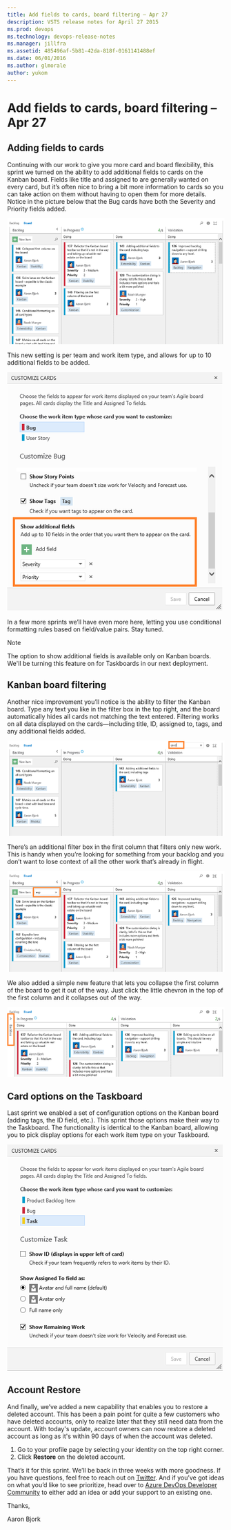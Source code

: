 ```yaml
---
title: Add fields to cards, board filtering – Apr 27
description: VSTS release notes for April 27 2015
ms.prod: devops
ms.technology: devops-release-notes
ms.manager: jillfra
ms.assetid: 485496af-5b81-42da-818f-0161141488ef
ms.date: 06/01/2016
ms.author: glmorale
author: yukom
---
```


# Add fields to cards, board filtering – Apr 27

## Adding fields to cards

Continuing with our work to give you more card and board flexibility, this sprint we turned on the ability to add additional fields to cards on the Kanban board. Fields like title and assigned to are generally wanted on every card, but it’s often nice to bring a bit more information to cards so you can take action on them without having to open them for more details. Notice in the picture below that the Bug cards have both the Severity and Priority fields added.

![Kanban board showing fields added to Bug cards](media/4_27_01.png)

This new setting is per team and work item type, and allows for up to 10 additional fields to be added.

![Configuring additional fields](media/4_27_02.png)

In a few more sprints we’ll have even more here, letting you use conditional formatting rules based on field/value pairs. Stay tuned.

> [!NOTE]
> The option to show additional fields is available only on Kanban boards. We'll be turning this feature on for Taskboards in our next deployment.

## Kanban board filtering

Another nice improvement you’ll notice is the ability to filter the Kanban board. Type any text you like in the filter box in the top right, and the board automatically hides all cards not matching the text entered. Filtering works on all data displayed on the cards—including title, ID, assigned to, tags, and any additional fields added.

![Entering filter text on the Kanban board](media/4_27_03.png)

There’s an additional filter box in the first column that filters only new work. This is handy when you’re looking for something from your backlog and you don’t want to lose context of all the other work that’s already in flight.

![Kanban board: filtering new items](media/4_27_04.png)

We also added a simple new feature that lets you collapse the first column of the board to get it out of the way. Just click the little chevron in the top of the first column and it collapses out of the way.

![Collapsing the first column on the Kanban board](media/4_27_05.png)

## Card options on the Taskboard

Last sprint we enabled a set of configuration options on the Kanban board (adding tags, the ID field, etc.). This sprint those options make their way to the Taskboard. The functionality is identical to the Kanban board, allowing you to pick display options for each work item type on your Taskboard.

![Card options on the Taskboard](media/4_27_06.png)

## Account Restore

And finally, we’ve added a new capability that enables you to restore a deleted account. This has been a pain point for quite a few customers who have deleted accounts, only to realize later that they still need data from the account. With today's update, account owners can now restore a deleted account as long as it's within 90 days of when the account was deleted.

1. Go to your profile page by selecting your identity on the top right corner.
2. Click **Restore** on the deleted account.

  That’s it for this sprint. We’ll be back in three weeks with more goodness. If you have questions, feel free to reach out on [Twitter](https://twitter.com/AzureDevOps). And if you’ve got ideas on what you’d like to see prioritize, head over to [Azure DevOps Developer Community](https://developercommunity.visualstudio.com/spaces/21/index.html) to either add an idea or add your support to an existing one.

Thanks,

Aaron Bjork
